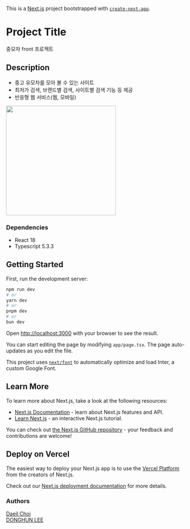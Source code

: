 This is a [Next.js](https://nextjs.org/) project bootstrapped with [`create-next-app`](https://github.com/vercel/next.js/tree/canary/packages/create-next-app).

# Project Title

중모차 front 프로젝트

## Description

- 중고 유모차를 모아 볼 수 있는 사이트
- 최저가 검색, 브랜드별 검색, 사이트별 검색 기능 등 제공
- 반응형 웹 서비스(웹, 모바일)

<img src="https://lh3.googleusercontent.com/u/0/drive-viewer/AKGpihZoucB45dbG767GyoCCCnpBBRrZL-8M99YxPeYP8SgbyI0V5R1Y_OJ3VdxulZLeOKa5FuP7O6zNZ1UlZqfKPVfUM5hltg=w1920-h919" width="300"/>

### Dependencies

- React 18
- Typescript 5.3.3

## Getting Started

First, run the development server:

```bash
npm run dev
# or
yarn dev
# or
pnpm dev
# or
bun dev
```

Open [http://localhost:3000](http://localhost:3000) with your browser to see the result.

You can start editing the page by modifying `app/page.tsx`. The page auto-updates as you edit the file.

This project uses [`next/font`](https://nextjs.org/docs/basic-features/font-optimization) to automatically optimize and load Inter, a custom Google Font.

## Learn More

To learn more about Next.js, take a look at the following resources:

- [Next.js Documentation](https://nextjs.org/docs) - learn about Next.js features and API.
- [Learn Next.js](https://nextjs.org/learn) - an interactive Next.js tutorial.

You can check out [the Next.js GitHub repository](https://github.com/vercel/next.js/) - your feedback and contributions are welcome!

## Deploy on Vercel

The easiest way to deploy your Next.js app is to use the [Vercel Platform](https://vercel.com/new?utm_medium=default-template&filter=next.js&utm_source=create-next-app&utm_campaign=create-next-app-readme) from the creators of Next.js.

Check out our [Next.js deployment documentation](https://nextjs.org/docs/deployment) for more details.

### Authors

<a href="https://github.com/clowncdi" > Daeil Choi </a></br>
<a href="https://github.com/hoonyhoney" > DONGHUN LEE </a></br>
